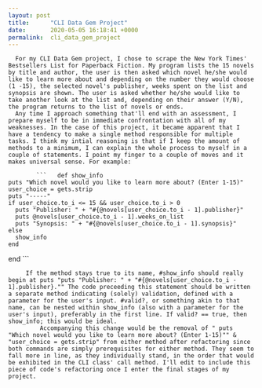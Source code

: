 ```yaml
---
layout: post
title:      "CLI Data Gem Project"
date:       2020-05-05 16:18:41 +0000
permalink:  cli_data_gem_project
---
```



      For my CLI Data Gem project, I chose to scrape the New York Times' Bestsellers List for Paperback Fiction. My program lists the 15 novels by title and author, the user is then asked which novel he/she would like to learn more about and depending on the number they would choose (1 -15), the selected novel's publisher, weeks spent on the list and synopsis are shown. The user is asked whether he/she would like to take another look at the list and, depending on their answer (Y/N), the program returns to the list of novels or ends.
      Any time I approach something that'll end with an assessment, I prepare myself to be in immediate confrontation with all of my weaknesses. In the case of this project, it became apparent that I have a tendency to make a single method responsible for multiple tasks. I think my intial reasoning is that if I keep the amount of methods to a minimum, I can explain the whole process to myself in a couple of statements. I point my finger to a couple of moves and it makes universal sense. For example: 
			
			```   def show_info
    puts "Which novel would you like to learn more about? (Enter 1-15)"
    user_choice = gets.strip
    puts "-----"
    if user_choice.to_i <= 15 && user_choice.to_i > 0
      puts "Publisher: " + "#{@novels[user_choice.to_i - 1].publisher}"
      puts @novels[user_choice.to_i - 1].weeks_on_list
      puts "Synopsis: " + "#{@novels[user_choice.to_i - 1].synopsis}"
    else 
      show_info 
    end 
  end ```
	
	     If the method stays true to its name, #show_info should really begin at puts "puts "Publisher: " + "#{@novels[user_choice.to_i - 1].publisher}."" The code preceeding this statement should be written a separate method indicating (solely) validation, defined with a parameter for the user's input. #valid?, or something akin to that name, can be nested within show_info (also with a parameter for the user's input), preferably in the first line. If valid? == true, then show_info; this would be ideal. 
			 Accompanying this change would be the removal of " puts "Which novel would you like to learn more about? (Enter 1-15)"" & "user_choice = gets.strip" from either method after refactoring since both commands are simply prerequisites for either method. They seem to fall more in line, as they individually stand, in the order that would be exhibited in the CLI class' call method. I'll edit to include this piece of code's refactoring once I enter the final stages of my project.
	
